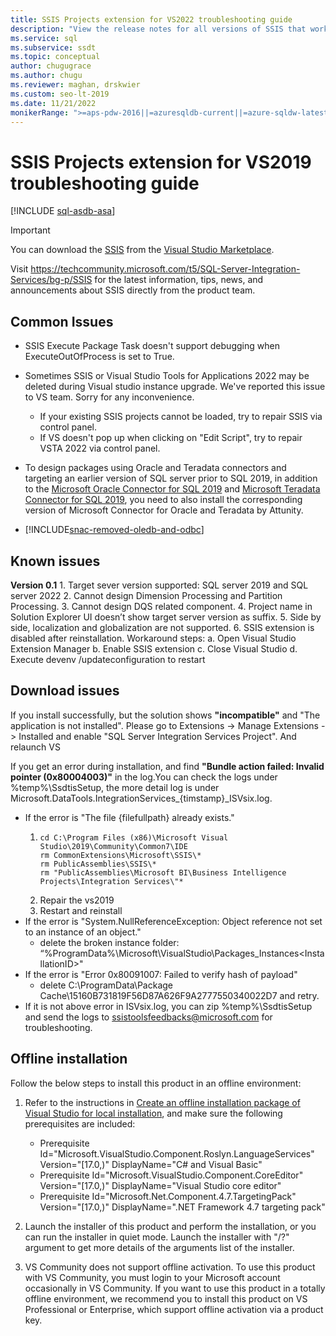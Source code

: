 ```yaml
---
title: SSIS Projects extension for VS2022 troubleshooting guide
description: "View the release notes for all versions of SSIS that work with Visual Studio 2022 and earlier Visual Studio versions."
ms.service: sql
ms.subservice: ssdt
ms.topic: conceptual
author: chugugrace
ms.author: chugu
ms.reviewer: maghan, drskwier
ms.custom: seo-lt-2019
ms.date: 11/21/2022
monikerRange: ">=aps-pdw-2016||=azuresqldb-current||=azure-sqldw-latest||>=sql-server-2016||=azuresqldb-mi-current"
---
```

# SSIS Projects extension for VS2019 troubleshooting guide

[!INCLUDE [sql-asdb-asa](../includes/applies-to-version/sql-asdb-asa.md)]

> [!IMPORTANT]
> You can download the [SSIS](https://marketplace.visualstudio.com/items?itemName=SSIS.SqlServerIntegrationServicesProjects) from the [Visual Studio Marketplace](<https://marketplace.visualstudio.com/>).

Visit https://techcommunity.microsoft.com/t5/SQL-Server-Integration-Services/bg-p/SSIS for the latest information, tips, news, and announcements about SSIS directly from the product team.

## Common Issues
- SSIS Execute Package Task doesn't support debugging when ExecuteOutOfProcess is set to True.
- Sometimes SSIS or Visual Studio Tools for Applications 2022 may be deleted during Visual studio instance upgrade.  We've reported this issue to VS team. Sorry for any inconvenience.
    - If your existing SSIS projects cannot be loaded, try to repair SSIS via control panel. 
    - If VS doesn't pop up when clicking on "Edit Script", try to repair VSTA 2022 via control panel.
- To design packages using Oracle and Teradata connectors and targeting an earlier version of SQL server prior to SQL 2019, in addition to the [Microsoft Oracle Connector for SQL 2019](https://www.microsoft.com/download/details.aspx?id=58228) and [Microsoft Teradata Connector for SQL 2019](https://www.microsoft.com/download/details.aspx?id=100599), you need to also install the corresponding version of Microsoft Connector for Oracle and Teradata by Attunity.

- [!INCLUDE[snac-removed-oledb-and-odbc](../includes/snac-removed-oledb-and-odbc.md)]

## Known issues
 **Version 0.1**
    1. Target sever version supported: SQL server 2019 and SQL server 2022 
    2. Cannot design Dimension Processing and Partition Processing.
    3. Cannot design DQS related component.
    4. Project name in Solution Explorer UI doesn’t show target server version as suffix.
    5. Side by side, localization and globalization are not supported.
    6. SSIS extension is disabled after reinstallation. Workaround steps:
        a. Open Visual Studio Extension Manager
        b. Enable SSIS extension
        c. Close Visual Studio
        d. Execute devenv /updateconfiguration to restart

 ## Download issues
If you install successfully, but the solution shows **"incompatible"** and "The application is not installed". Please go to Extensions -> Manage Extensions -> Installed and enable "SQL Server Integration Services Project". And relaunch VS

If you get an error during installation, and find **"Bundle action failed: Invalid pointer (0x80004003)"** in the log.You can check the logs under %temp%\SsdtisSetup, the  more detail log is under Microsoft.DataTools.IntegrationServices_{timstamp}_ISVsix.log. 
- If the error is "The file {filefullpath} already exists." 
   1. ```
      cd C:\Program Files (x86)\Microsoft Visual Studio\2019\Community\Common7\IDE
      rm CommonExtensions\Microsoft\SSIS\* 
      rm PublicAssemblies\SSIS\* 
      rm "PublicAssemblies\Microsoft BI\Business Intelligence Projects\Integration Services\"*
      ```
   2. Repair the vs2019 
   3. Restart and reinstall
- If the error is "System.NullReferenceException: Object reference not set to an instance of an object."
    - delete the broken instance folder: “%ProgramData%\Microsoft\VisualStudio\Packages\_Instances\<InstallationID>"
- If the error is "Error 0x80091007: Failed to verify hash of payload"
    - delete C:\ProgramData\Package Cache\15160B731819F56D87A626F9A2777550340022D7 and retry.
- If it is not above error in ISVsix.log, you can zip %temp%\SsdtisSetup and send the logs to ssistoolsfeedbacks@microsoft.com for troubleshooting.

## Offline installation
Follow the below steps to install this product in an offline environment:
1. Refer to the instructions in [Create an offline installation package of Visual Studio for local installation](/visualstudio/install/create-an-offline-installation-of-visual-studio?view=vs-2019&preserve-view=true), and make sure the following prerequisites are included:
    - Prerequisite Id="Microsoft.VisualStudio.Component.Roslyn.LanguageServices" Version="[17.0,)" DisplayName="C# and Visual Basic"
    - Prerequisite Id="Microsoft.VisualStudio.Component.CoreEditor" Version="[17.0,)" DisplayName="Visual Studio core editor"
    - Prerequisite Id="Microsoft.Net.Component.4.7.TargetingPack" Version="[17.0,)" DisplayName=".NET Framework 4.7 targeting pack"

1. Launch the installer of this product and perform the installation, or you can run the installer in quiet mode. Launch the installer with "/?" argument to get more details of the arguments list of the installer.

1. VS Community does not support offline activation. To use this product with VS Community, you must login to your Microsoft account occasionally in VS Community. If you want to use this product in a totally offline environment, we recommend you to install this product on VS Professional or Enterprise, which support offline activation via a product key.
